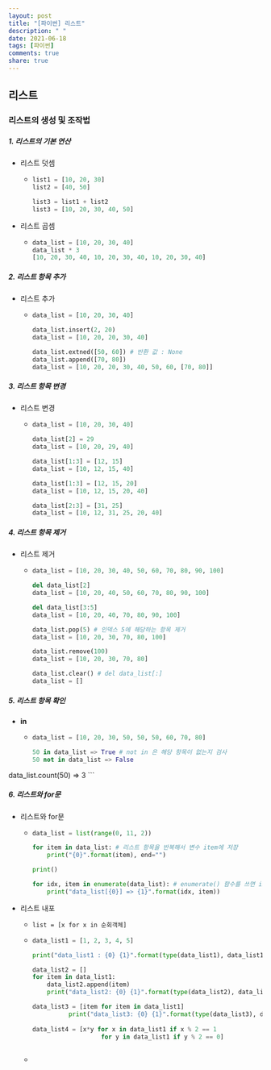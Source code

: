```yaml
---
layout: post
title: "[파이썬] 리스트"
description: " "
date: 2021-06-18
tags: [파이썬]
comments: true
share: true
---
```



## 리스트

### 리스트의 생성 및 조작법

##### 1. 리스트의 기본 연산

- 리스트 덧셈

  - ```python
    list1 = [10, 20, 30]
    list2 = [40, 50]
    
    list3 = list1 + list2
    list3 = [10, 20, 30, 40, 50]
    ```

- 리스트 곱셈

  - ```python
    data_list = [10, 20, 30, 40]
    data_list * 3
    [10, 20, 30, 40, 10, 20, 30, 40, 10, 20, 30, 40]
    ```



##### 2. 리스트 항목 추가

- 리스트 추가

  - ```python
    data_list = [10, 20, 30, 40]
    
    data_list.insert(2, 20)
    data_list = [10, 20, 20, 30, 40]
    
    data_list.extned([50, 60]) # 반환 값 : None
    data_list.append([70, 80])
    data_list = [10, 20, 20, 30, 40, 50, 60, [70, 80]]
    ```



##### 3. 리스트 항목 변경

- 리스트 변경

  - ```python
    data_list = [10, 20, 30, 40]
    
    data_list[2] = 29
    data_list = [10, 20, 29, 40]
    
    data_list[1:3] = [12, 15]
    data_list = [10, 12, 15, 40]
    
    data_list[1:3] = [12, 15, 20]
    data_list = [10, 12, 15, 20, 40]
    
    data_list[2:3] = [31, 25]
    data_list = [10, 12, 31, 25, 20, 40]
    ```



##### 4. 리스트 항목 제거

- 리스트 제거

  - ```python
    data_list = [10, 20, 30, 40, 50, 60, 70, 80, 90, 100]
    
    del data_list[2]
    data_list = [10, 20, 40, 50, 60, 70, 80, 90, 100]
    
    del data_list[3:5]
    data_list = [10, 20, 40, 70, 80, 90, 100]
    
    data_list.pop(5) # 인덱스 5에 해당하는 항목 제거
    data_list = [10, 20, 30, 70, 80, 100]
    
    data_list.remove(100)
    data_list = [10, 20, 30, 70, 80]
    
    data_list.clear() # del data_list[:]
    data_list = []
    ```



##### 5. 리스트 항목 확인

- **in**

  - ```python
    data_list = [10, 20, 30, 50, 50, 50, 60, 70, 80]
    
    50 in data_list => True # not in 은 해당 항목이 없는지 검사
    50 not in data_list => False
data_list.count(50) => 3
    ```
    



##### 6. 리스트와 for문

- 리스트와 for문

  - ```python
    data_list = list(range(0, 11, 2))
    
    for item in data_list: # 리스트 항목을 반복해서 변수 item에 저장
    	print("{0}".format(item), end="")
    
    print()
    
    for idx, item in enumerate(data_list): # enumerate() 함수를 쓰면 index, item 리턴
        print("data_list[{0}] => {1}".format(idx, item))
    ```



- 리스트 내포

  - `list = [x for x in 순회객체]` 

  - ```python
    data_list1 = [1, 2, 3, 4, 5]
    
    print("data_list1 : {0} {1}".format(type(data_list1), data_list1))
    
    data_list2 = []
    for item in data_list1:
    	data_list2.append(item)
    	print("data_list2: {0} {1}".format(type(data_list2), data_list2)
    
    data_list3 = [item for item in data_list1]
              print("data_list3: {0} {1}".format(type(data_list3), data_list3))
              
    data_list4 = [x*y for x in data_list1 if x % 2 == 1 
                       for y in data_list1 if y % 2 == 0]
              
    ```

  - 



